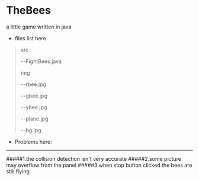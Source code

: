 TheBees
=======

  a little game written in java

* files list here

> src
> 
> --FightBees.java
> 
> img
> 
> --rbee.jpg
> 
> --gbee.jpg
> 
> --ybee.jpg
> 
> --plane.jpg
> 
> --bg.jpg


* Problems here:
-------------
#####1.the collision detection isn't very accurate
#####2.some picture may overflow from the panel
#####3.when stop button clicked the bees are still flying
